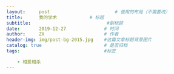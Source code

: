 ```yaml
---
layout:     post                    	# 使用的布局（不需要改）
title:      我的学术          	# 标题 
subtitle:   	                 	 #副标题
date:       2019-12-27              # 时间
author:     ZX                      # 作者
header-img: img/post-bg-2015.jpg    #这篇文章标题背景图片
catalog: true                       # 是否归档
tags:                               #标签

    - 相爱相杀
---
```













